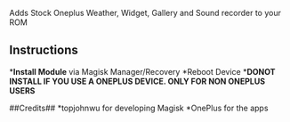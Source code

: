 Adds Stock Oneplus Weather, Widget, Gallery and Sound recorder to your ROM

## Instructions ##
*__Install Module__ via Magisk Manager/Recovery
*Reboot Device
*__DONOT INSTALL IF YOU USE A ONEPLUS DEVICE. ONLY FOR NON ONEPLUS USERS__

##Credits##
*topjohnwu for developing Magisk
*OnePlus for the apps